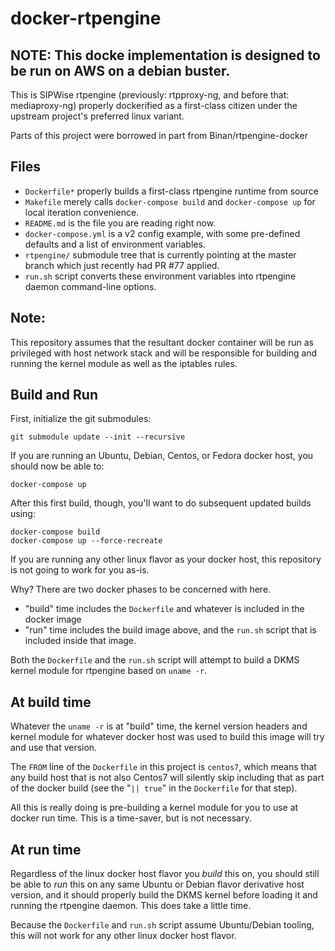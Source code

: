 # docker-rtpengine

## NOTE: This docke implementation is designed to be run on AWS on a debian buster.

This is SIPWise rtpengine (previously: rtpproxy-ng, and before that: mediaproxy-ng) properly dockerified as a first-class citizen under the upstream project's preferred linux variant.

Parts of this project were borrowed in part from Binan/rtpengine-docker

## Files

- `Dockerfile*` properly builds a first-class rtpengine runtime from source
- `Makefile` merely calls `docker-compose build` and `docker-compose up` for local iteration convenience.
- `README.md` is the file you are reading right now.
- `docker-compose.yml` is a v2 config example, with some pre-defined defaults and a list of environment variables.
- `rtpengine/` submodule tree that is currently pointing at the master branch which just recently had PR #77 applied.
- `run.sh` script converts these environment variables into rtpengine daemon command-line options.

## Note:

This repository assumes that the resultant docker container will be run as privileged with host network stack and will be responsible for building and running the kernel module as well as the iptables rules.

## Build and Run

First, initialize the git submodules:

    git submodule update --init --recursive

If you are running an Ubuntu, Debian, Centos, or Fedora docker host, you should now be able to:

    docker-compose up

After this first build, though, you'll want to do subsequent updated builds using:

    docker-compose build
    docker-compose up --force-recreate

If you are running any other linux flavor as your docker host, this repository is not going to work for you as-is.

Why? There are two docker phases to be concerned with here.

- "build" time includes the `Dockerfile` and whatever is included in the docker image
- "run" time includes the build image above, and the `run.sh` script that is included inside that image.

Both the `Dockerfile` and the `run.sh` script will attempt to build a DKMS kernel module for rtpengine based on `uname -r`.

## At build time

Whatever the `uname -r` is at "build" time, the kernel version headers and kernel module for whatever docker host was used to build this image will try and use that version.

The `FROM` line of the `Dockerfile` in this project is `centos7`, which means that any build host that is not also Centos7 will silently skip including that as part of the docker build (see the "`|| true`" in the `Dockerfile` for that step).

All this is really doing is pre-building a kernel module for you to use at docker run time. This is a time-saver, but is not necessary.

## At run time

Regardless of the linux docker host flavor you _build_ this on, you should still be able to _run_ this on any same Ubuntu or Debian flavor derivative host version, and it should properly build the DKMS kernel before loading it and running the rtpengine daemon. This does take a little time.

Because the `Dockerfile` and `run.sh` script assume Ubuntu/Debian tooling, this will not work for any other linux docker host flavor.


